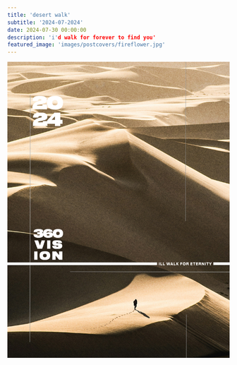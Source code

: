 ```yaml
---
title: 'desert walk'
subtitle: '2024-07-2024'
date: 2024-07-30 00:00:00
description: 'i'd walk for forever to find you'
featured_image: 'images/postcovers/fireflower.jpg'
---
```



<div class="gallery" data-columns="2">
    <img src="/images/postcovers/desertwalk.jpg">

</div>
